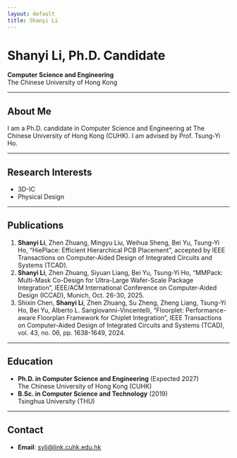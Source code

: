 ```yaml
---
layout: default
title: Shanyi Li
---
```


# Shanyi Li, Ph.D. Candidate  
**Computer Science and Engineering**  
The Chinese University of Hong Kong  

---

## About Me
I am a Ph.D. candidate in Computer Science and Engineering at The Chinese University of Hong Kong (CUHK). I am advised by Prof. Tsung-Yi Ho.  

---

## Research Interests
- 3D-IC
- Physical Design 


---

## Publications

1. **Shanyi Li**, Zhen Zhuang, Mingyu Liu, Weihua Sheng, Bei Yu, Tsung-Yi Ho, “HiePlace: Efficient Hierarchical PCB Placement”, accepted by IEEE Transactions on Computer-Aided Design of Integrated Circuits and Systems (TCAD). 
2. **Shanyi Li**, Zhen Zhuang, Siyuan Liang, Bei Yu, Tsung-Yi Ho, “MMPack: Multi-Mask Co-Design for Ultra-Large Wafer-Scale Package Integration”, IEEE/ACM International Conference on Computer-Aided Design (ICCAD), Munich, Oct. 26-30, 2025.  
3. Shixin Chen, **Shanyi Li**, Zhen Zhuang, Su Zheng, Zheng Liang, Tsung-Yi Ho, Bei Yu, Alberto L. Sangiovanni-Vincentelli, “Floorplet: Performance-aware Floorplan Framework for Chiplet Integration”, IEEE Transactions on Computer-Aided Design of Integrated Circuits and Systems (TCAD), vol. 43, no. 06, pp. 1638-1649, 2024.

---

## Education
- **Ph.D. in Computer Science and Engineering** (Expected 2027)  
  The Chinese University of Hong Kong (CUHK)  
- **B.Sc. in Computer Science and Technology** (2019)  
  Tsinghua University (THU)  

---

## Contact
- **Email**: [syli@link.cuhk.edu.hk](mailto:syli@link.cuhk.edu.hk) 
